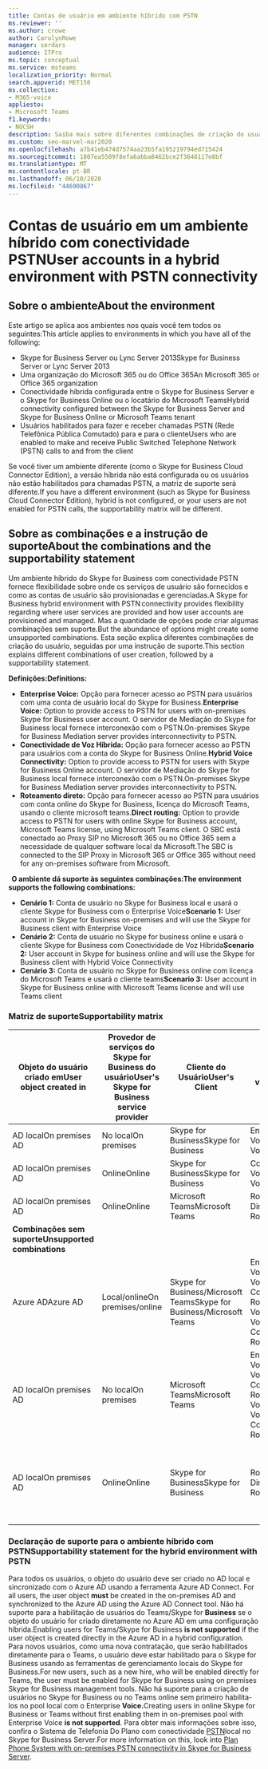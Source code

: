 ```yaml
---
title: Contas de usuário em ambiente híbrido com PSTN
ms.reviewer: ''
ms.author: crowe
author: CarolynRowe
manager: serdars
audience: ITPro
ms.topic: conceptual
ms.service: msteams
localization_priority: Normal
search.appverid: MET150
ms.collection:
- M365-voice
appliesto:
- Microsoft Teams
f1.keywords:
- NOCSH
description: Saiba mais sobre diferentes combinações de criação do usuário e quais combinações são suportadas ou sem suporte.
ms.custom: seo-marvel-mar2020
ms.openlocfilehash: a7b41eb474d7574aa23b5fa195219794ed715424
ms.sourcegitcommit: 1807ea5509f8efa6abba8462bce2f3646117e8bf
ms.translationtype: MT
ms.contentlocale: pt-BR
ms.lasthandoff: 06/10/2020
ms.locfileid: "44690867"
---
```

# <a name="user-accounts-in-a-hybrid-environment-with-pstn-connectivity"></a><span data-ttu-id="84cb6-103">Contas de usuário em um ambiente híbrido com conectividade PSTN</span><span class="sxs-lookup"><span data-stu-id="84cb6-103">User accounts in a hybrid environment with PSTN connectivity</span></span>

## <a name="about-the-environment"></a><span data-ttu-id="84cb6-104">Sobre o ambiente</span><span class="sxs-lookup"><span data-stu-id="84cb6-104">About the environment</span></span>

<span data-ttu-id="84cb6-105">Este artigo se aplica aos ambientes nos quais você tem todos os seguintes:</span><span class="sxs-lookup"><span data-stu-id="84cb6-105">This article applies to environments in which you have all of the following:</span></span> 
 
- <span data-ttu-id="84cb6-106">Skype for Business Server ou Lync Server 2013</span><span class="sxs-lookup"><span data-stu-id="84cb6-106">Skype for Business Server or Lync Server 2013</span></span> 
- <span data-ttu-id="84cb6-107">Uma organização do Microsoft 365 ou do Office 365</span><span class="sxs-lookup"><span data-stu-id="84cb6-107">An Microsoft 365 or Office 365 organization</span></span> 
- <span data-ttu-id="84cb6-108">Conectividade híbrida configurada entre o Skype for Business Server e o Skype for Business Online ou o locatário do Microsoft Teams</span><span class="sxs-lookup"><span data-stu-id="84cb6-108">Hybrid connectivity configured between the Skype for Business Server and Skype for Business Online or Microsoft Teams tenant</span></span> 
- <span data-ttu-id="84cb6-109">Usuários habilitados para fazer e receber chamadas PSTN (Rede Telefônica Pública Comutado) para e para o cliente</span><span class="sxs-lookup"><span data-stu-id="84cb6-109">Users who are enabled to make and receive Public Switched Telephone Network (PSTN) calls to and from the client</span></span>

 
<span data-ttu-id="84cb6-110">Se você tiver um ambiente diferente (como o Skype for Business Cloud Connector Edition), a versão híbrida não está configurada ou os usuários não estão habilitados para chamadas PSTN, a matriz de suporte será diferente.</span><span class="sxs-lookup"><span data-stu-id="84cb6-110">If you have a different environment (such as Skype for Business Cloud Connector Edition), hybrid is not configured, or your users are not enabled for PSTN calls, the supportability matrix will be different.</span></span>  

## <a name="about-the-combinations-and-the-supportability-statement"></a><span data-ttu-id="84cb6-111">Sobre as combinações e a instrução de suporte</span><span class="sxs-lookup"><span data-stu-id="84cb6-111">About the combinations and the supportability statement</span></span>  

<span data-ttu-id="84cb6-112">Um ambiente híbrido do Skype for Business com conectividade PSTN fornece flexibilidade sobre onde os serviços de usuário são fornecidos e como as contas de usuário são provisionadas e gerenciadas.</span><span class="sxs-lookup"><span data-stu-id="84cb6-112">A Skype for Business hybrid environment with PSTN connectivity provides flexibility regarding where user services are provided and how user accounts are provisioned and managed.</span></span> <span data-ttu-id="84cb6-113">Mas a quantidade de opções pode criar algumas combinações sem suporte.</span><span class="sxs-lookup"><span data-stu-id="84cb6-113">But the abundance of options might create some unsupported combinations.</span></span> <span data-ttu-id="84cb6-114">Esta seção explica diferentes combinações de criação do usuário, seguidas por uma instrução de suporte.</span><span class="sxs-lookup"><span data-stu-id="84cb6-114">This section explains different combinations of user creation, followed by a supportability statement.</span></span>


<span data-ttu-id="84cb6-115">**Definições:**</span><span class="sxs-lookup"><span data-stu-id="84cb6-115">**Definitions:**</span></span>   
- <span data-ttu-id="84cb6-116">**Enterprise Voice:** Opção para fornecer acesso ao PSTN para usuários com uma conta de usuário local do Skype for Business.</span><span class="sxs-lookup"><span data-stu-id="84cb6-116">**Enterprise Voice:** Option to provide access to PSTN for users with on-premises Skype for Business user account.</span></span> <span data-ttu-id="84cb6-117">O servidor de Mediação do Skype for Business local fornece interconexão com o PSTN.</span><span class="sxs-lookup"><span data-stu-id="84cb6-117">On-premises Skype for Business Mediation server provides interconnectivity to PSTN.</span></span>  
- <span data-ttu-id="84cb6-118">**Conectividade de Voz Híbrida:** Opção para fornecer acesso ao PSTN para usuários com a conta do Skype for Business Online.</span><span class="sxs-lookup"><span data-stu-id="84cb6-118">**Hybrid Voice Connectivity:** Option to provide access to PSTN for users with Skype for Business Online account.</span></span> <span data-ttu-id="84cb6-119">O servidor de Mediação do Skype for Business local fornece interconexão com o PSTN.</span><span class="sxs-lookup"><span data-stu-id="84cb6-119">On-premises Skype for Business Mediation server provides interconnectivity to PSTN.</span></span> 
- <span data-ttu-id="84cb6-120">**Roteamento direto:** Opção para fornecer acesso ao PSTN para usuários com conta online do Skype for Business, licença do Microsoft Teams, usando o cliente microsoft teams.</span><span class="sxs-lookup"><span data-stu-id="84cb6-120">**Direct routing:** Option to provide access to PSTN for users with online Skype for Business account, Microsoft Teams license, using Microsoft Teams client.</span></span> <span data-ttu-id="84cb6-121">O SBC está conectado ao Proxy SIP no Microsoft 365 ou no Office 365 sem a necessidade de qualquer software local da Microsoft.</span><span class="sxs-lookup"><span data-stu-id="84cb6-121">The SBC is connected to the SIP Proxy in Microsoft 365 or Office 365 without need for any on-premises software from Microsoft.</span></span>

  
<span data-ttu-id="84cb6-122">**O ambiente dá suporte às seguintes combinações:**</span><span class="sxs-lookup"><span data-stu-id="84cb6-122">**The environment supports the following combinations:**</span></span>
- <span data-ttu-id="84cb6-123">**Cenário 1:** Conta de usuário no Skype for Business local e usará o cliente Skype for Business com o Enterprise Voice</span><span class="sxs-lookup"><span data-stu-id="84cb6-123">**Scenario 1:** User account in Skype for Business on-premises and will use the Skype for Business client with Enterprise Voice</span></span>
- <span data-ttu-id="84cb6-124">**Cenário 2:** Conta de usuário no Skype for business online e usará o cliente Skype for Business com Conectividade de Voz Híbrida</span><span class="sxs-lookup"><span data-stu-id="84cb6-124">**Scenario 2:** User account in Skype for business online and will use the Skype for Business client with Hybrid Voice Connectivity</span></span>
- <span data-ttu-id="84cb6-125">**Cenário 3:** Conta de usuário no Skype for Business online com licença do Microsoft Teams e usará o cliente teams</span><span class="sxs-lookup"><span data-stu-id="84cb6-125">**Scenario 3:** User account in Skype for Business online with Microsoft Teams license and will use Teams client</span></span>
 
### <a name="supportability-matrix"></a><span data-ttu-id="84cb6-126">Matriz de suporte</span><span class="sxs-lookup"><span data-stu-id="84cb6-126">Supportability matrix</span></span>


|<span data-ttu-id="84cb6-127">**Objeto do usuário criado em**</span><span class="sxs-lookup"><span data-stu-id="84cb6-127">**User object created in**</span></span>  |<span data-ttu-id="84cb6-128">**Provedor de serviços do Skype for Business do usuário**</span><span class="sxs-lookup"><span data-stu-id="84cb6-128">**User's Skype for Business service provider**</span></span>|<span data-ttu-id="84cb6-129">**Cliente do Usuário**</span><span class="sxs-lookup"><span data-stu-id="84cb6-129">**User's Client**</span></span>|<span data-ttu-id="84cb6-130">**Opção de voz**</span><span class="sxs-lookup"><span data-stu-id="84cb6-130">**Voice option**</span></span>|<span data-ttu-id="84cb6-131">**Compatível**</span><span class="sxs-lookup"><span data-stu-id="84cb6-131">**Supported**</span></span>|
| ------------ | --------- | --------- | --------- | -------- |
|<span data-ttu-id="84cb6-132">AD local</span><span class="sxs-lookup"><span data-stu-id="84cb6-132">On premises AD</span></span>| <span data-ttu-id="84cb6-133">No local</span><span class="sxs-lookup"><span data-stu-id="84cb6-133">On premises</span></span> |<span data-ttu-id="84cb6-134">Skype for Business</span><span class="sxs-lookup"><span data-stu-id="84cb6-134">Skype for Business</span></span>   | <span data-ttu-id="84cb6-135">Enterprise Voice</span><span class="sxs-lookup"><span data-stu-id="84cb6-135">Enterprise Voice</span></span>   |<span data-ttu-id="84cb6-136">Sim</span><span class="sxs-lookup"><span data-stu-id="84cb6-136">Yes</span></span>|
|<span data-ttu-id="84cb6-137">AD local</span><span class="sxs-lookup"><span data-stu-id="84cb6-137">On premises AD</span></span>|<span data-ttu-id="84cb6-138">Online</span><span class="sxs-lookup"><span data-stu-id="84cb6-138">Online</span></span>| <span data-ttu-id="84cb6-139">Skype for Business</span><span class="sxs-lookup"><span data-stu-id="84cb6-139">Skype for Business</span></span>  | <span data-ttu-id="84cb6-140">Conectividade de Voz Híbrida</span><span class="sxs-lookup"><span data-stu-id="84cb6-140">Hybrid Voice Connectivity</span></span>   |<span data-ttu-id="84cb6-141">Sim</span><span class="sxs-lookup"><span data-stu-id="84cb6-141">Yes</span></span> |
|<span data-ttu-id="84cb6-142">AD local</span><span class="sxs-lookup"><span data-stu-id="84cb6-142">On premises AD</span></span>|<span data-ttu-id="84cb6-143">Online</span><span class="sxs-lookup"><span data-stu-id="84cb6-143">Online</span></span> |<span data-ttu-id="84cb6-144">Microsoft Teams</span><span class="sxs-lookup"><span data-stu-id="84cb6-144">Microsoft Teams</span></span> |<span data-ttu-id="84cb6-145">Roteamento Direto</span><span class="sxs-lookup"><span data-stu-id="84cb6-145">Direct Routing</span></span>  |<span data-ttu-id="84cb6-146">Sim</span><span class="sxs-lookup"><span data-stu-id="84cb6-146">Yes</span></span> |
|<span data-ttu-id="84cb6-147">**Combinações sem suporte**</span><span class="sxs-lookup"><span data-stu-id="84cb6-147">**Unsupported combinations**</span></span>    | |         |         |      |
|<span data-ttu-id="84cb6-148">Azure AD</span><span class="sxs-lookup"><span data-stu-id="84cb6-148">Azure AD</span></span>| <span data-ttu-id="84cb6-149">Local/online</span><span class="sxs-lookup"><span data-stu-id="84cb6-149">On premises/online</span></span> | <span data-ttu-id="84cb6-150">Skype for Business/Microsoft Teams</span><span class="sxs-lookup"><span data-stu-id="84cb6-150">Skype for Business/Microsoft Teams</span></span>|<span data-ttu-id="84cb6-151">Enterprise Voice/Hybrid Voice Connectivity/Direct Routing</span><span class="sxs-lookup"><span data-stu-id="84cb6-151">Enterprise Voice/Hybrid Voice Connectivity/Direct Routing</span></span>  |<span data-ttu-id="84cb6-152">Não, o objeto do usuário DEVE ser criado no AD local primeiro</span><span class="sxs-lookup"><span data-stu-id="84cb6-152">No, user object MUST be created in on-premises AD first</span></span> |
|<span data-ttu-id="84cb6-153">AD local</span><span class="sxs-lookup"><span data-stu-id="84cb6-153">On premises AD</span></span>  |<span data-ttu-id="84cb6-154">No local</span><span class="sxs-lookup"><span data-stu-id="84cb6-154">On premises</span></span>| <span data-ttu-id="84cb6-155">Microsoft Teams</span><span class="sxs-lookup"><span data-stu-id="84cb6-155">Microsoft Teams</span></span>| <span data-ttu-id="84cb6-156">Enterprise Voice/Hybrid Voice Connectivity/Direct Routing</span><span class="sxs-lookup"><span data-stu-id="84cb6-156">Enterprise Voice/Hybrid Voice Connectivity/Direct Routing</span></span>   |<span data-ttu-id="84cb6-157">Não, o cliente microsoft teams não tem suporte no Skype for Business local</span><span class="sxs-lookup"><span data-stu-id="84cb6-157">No, Microsoft Teams client is not supported with on-premises Skype for Business</span></span> |     
|<span data-ttu-id="84cb6-158">AD local</span><span class="sxs-lookup"><span data-stu-id="84cb6-158">On premises AD</span></span>  |<span data-ttu-id="84cb6-159">Online</span><span class="sxs-lookup"><span data-stu-id="84cb6-159">Online</span></span> |<span data-ttu-id="84cb6-160">Skype for Business</span><span class="sxs-lookup"><span data-stu-id="84cb6-160">Skype for Business</span></span>  | <span data-ttu-id="84cb6-161">Roteamento Direto</span><span class="sxs-lookup"><span data-stu-id="84cb6-161">Direct Routing</span></span>  |<span data-ttu-id="84cb6-162">Não, o Roteamento Direto não é suportado com o cliente Skype for Business</span><span class="sxs-lookup"><span data-stu-id="84cb6-162">No, Direct Routing is not supported with Skype for Business client</span></span>  |


### <a name="supportability-statement-for-the-hybrid-environment-with-pstn"></a><span data-ttu-id="84cb6-163">Declaração de suporte para o ambiente híbrido com PSTN</span><span class="sxs-lookup"><span data-stu-id="84cb6-163">Supportability statement for the hybrid environment with PSTN</span></span>

<span data-ttu-id="84cb6-164">Para todos os usuários, o objeto do usuário deve ser criado no AD local e sincronizado com o Azure AD usando a ferramenta Azure AD Connect. </span><span class="sxs-lookup"><span data-stu-id="84cb6-164">For all users, the user object **must** be created in the on-premises AD and synchronized to the Azure AD using the Azure AD Connect tool.</span></span> <span data-ttu-id="84cb6-165">Não há suporte para a habilitação de usuários do Teams/Skype for **Business** se o objeto do usuário for criado diretamente no Azure AD em uma configuração híbrida.</span><span class="sxs-lookup"><span data-stu-id="84cb6-165">Enabling users for Teams/Skype for Business **is not supported** if the user object is created directly in the Azure AD in a hybrid configuration.</span></span> <span data-ttu-id="84cb6-166">Para novos usuários, como uma nova contratação, que serão habilitados diretamente para o Teams, o usuário deve estar habilitado para o Skype for Business usando as ferramentas de gerenciamento locais do Skype for Business.</span><span class="sxs-lookup"><span data-stu-id="84cb6-166">For new users, such as a new hire, who will be enabled directly for Teams, the user must be enabled for Skype for Business using on premises Skype for Business management tools.</span></span> <span data-ttu-id="84cb6-167">Não há suporte para a criação de usuários no Skype for Business ou no Teams online sem primeiro habilita-los no pool local com o Enterprise **Voice.**</span><span class="sxs-lookup"><span data-stu-id="84cb6-167">Creating users in online Skype for Business or Teams without first enabling them in on-premises pool with Enterprise Voice **is not supported**.</span></span> <span data-ttu-id="84cb6-168">Para obter mais informações sobre isso, confira o Sistema de Telefonia Do Plano com conectividade [PSTN](https://docs.microsoft.com/skypeforbusiness/skype-for-business-hybrid-solutions/plan-your-phone-system-cloud-pbx-solution/plan-phone-system-with-on-premises-pstn-connectivity)local no Skype for Business Server.</span><span class="sxs-lookup"><span data-stu-id="84cb6-168">For more information on this, look into [Plan Phone System with on-premises PSTN connectivity in Skype for Business Server](https://docs.microsoft.com/skypeforbusiness/skype-for-business-hybrid-solutions/plan-your-phone-system-cloud-pbx-solution/plan-phone-system-with-on-premises-pstn-connectivity).</span></span>
